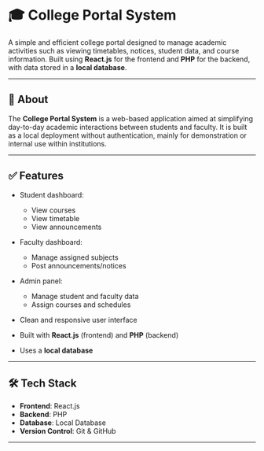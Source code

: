 # 🎓 College Portal System

A simple and efficient college portal designed to manage academic activities such as viewing timetables, notices, student data, and course information. Built using **React.js** for the frontend and **PHP** for the backend, with data stored in a **local database**.

---

## 🧾 About

The **College Portal System** is a web-based application aimed at simplifying day-to-day academic interactions between students and faculty. It is built as a local deployment without authentication, mainly for demonstration or internal use within institutions.

---

## ✅ Features

- Student dashboard:
  - View courses  
  - View timetable  
  - View announcements  

- Faculty dashboard:
  - Manage assigned subjects  
  - Post announcements/notices  

- Admin panel:
  - Manage student and faculty data  
  - Assign courses and schedules  

- Clean and responsive user interface  
- Built with **React.js** (frontend) and **PHP** (backend)  
- Uses a **local database**   

---

## 🛠️ Tech Stack

- **Frontend**: React.js  
- **Backend**: PHP  
- **Database**: Local Database   
- **Version Control**: Git & GitHub  

---


